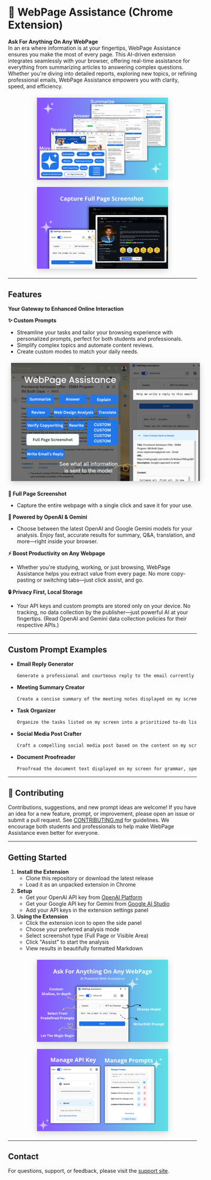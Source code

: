 # 📖 WebPage Assistance (Chrome Extension)

**Ask For Anything On Any WebPage**  
In an era where information is at your fingertips, WebPage Assistance ensures you make the most of every page. This AI-driven extension integrates seamlessly with your browser, offering real-time assistance for everything from summarizing articles to answering complex questions. Whether you're diving into detailed reports, exploring new topics, or refining professional emails, WebPage Assistance empowers you with clarity, speed, and efficiency.

<div align="center">
  <img src="images/doc/1.png" width="350" style="box-shadow:0 4px 16px rgba(0,0,0,0.18);margin:8px;"/>
  <img src="images/doc/3.png" width="350" style="box-shadow:0 4px 16px rgba(0,0,0,0.18);margin:8px;"/>
</div>

---

## Features

**Your Gateway to Enhanced Online Interaction**


**✨ Custom Prompts**
- Streamline your tasks and tailor your browsing experience with personalized prompts, perfect for both students and professionals.
- Simplify complex topics and automate content reviews.
- Create custom modes to match your daily needs.
<div align="center">
    <img src="images/doc/5.png" style="box-shadow:0 4px 16px rgba(0,0,0,0.18);margin:8px;"/>
</div>

**📸 Full Page Screenshot**
- Capture the entire webpage with a single click and save it for your use.

**🤖 Powered by OpenAI & Gemini**
- Choose between the latest OpenAI and Google Gemini models for your analysis. Enjoy fast, accurate results for summary, Q&A, translation, and more—right inside your browser.

**⚡ Boost Productivity on Any Webpage**
- Whether you're studying, working, or just browsing, WebPage Assistance helps you extract value from every page. No more copy-pasting or switching tabs—just click assist, and go.

**🔒 Privacy First, Local Storage**
- Your API keys and custom prompts are stored only on your device. No tracking, no data collection by the publisher—just powerful AI at your fingertips. (Read OpenAI and Gemini data collection policies for their respective APIs.)

---

## Custom Prompt Examples

- **Email Reply Generator**
    ```markdown
    Generate a professional and courteous reply to the email currently on my screen. Ensure the response addresses all key points mentioned and maintains a tone appropriate for business communication.
    ```
- **Meeting Summary Creator**
    ```markdown
    Create a concise summary of the meeting notes displayed on my screen. Highlight key decisions, action items, and next steps, ensuring clarity and completeness for all participants.
    ```
- **Task Organizer**
    ```markdown
    Organize the tasks listed on my screen into a prioritized to-do list. Assign deadlines based on urgency and importance, and suggest any additional steps needed to complete each task efficiently.
    ```
- **Social Media Post Crafter**
    ```markdown
    Craft a compelling social media post based on the content on my screen. Ensure it is engaging and tailored for the intended platform, including appropriate hashtags and a call-to-action.
    ```
- **Document Proofreader**
    ```markdown
    Proofread the document text displayed on my screen for grammar, spelling, and punctuation errors. Suggest improvements for clarity, tone, and style to enhance the overall readability and professionalism of the document.
    ```

---

## 🤝 Contributing

Contributions, suggestions, and new prompt ideas are welcome! If you have an idea for a new feature, prompt, or improvement, please open an issue or submit a pull request. See [CONTRIBUTING.md](CONTRIBUTING.md) for guidelines. We encourage both students and professionals to help make WebPage Assistance even better for everyone.

---

## Getting Started

1. **Install the Extension**
   - Clone this repository or download the latest release
   - Load it as an unpacked extension in Chrome
2. **Setup**
   - Get your OpenAI API key from [OpenAI Platform](https://platform.openai.com/docs/api-reference/introduction)
   - Get your Google API key for Gemini from [Google AI Studio](https://makersuite.google.com/app/apikey)
   - Add your API keys in the extension settings panel
3. **Using the Extension**
   - Click the extension icon to open the side panel
   - Choose your preferred analysis mode
   - Select screenshot type (Full Page or Visible Area)
   - Click "Assist" to start the analysis
   - View results in beautifully formatted Markdown

<div align="center">
    <img src="images/doc/2.png" width="350" style="box-shadow:0 4px 16px rgba(0,0,0,0.18);margin:8px;"/>
    <img src="images/doc/4.png" width="350" style="box-shadow:0 4px 16px rgba(0,0,0,0.18);margin:8px;"/>
</div>

---

## Contact
For questions, support, or feedback, please visit the [support site](https://sites.google.com/view/arverma/webpage-assistance?authuser=0).
